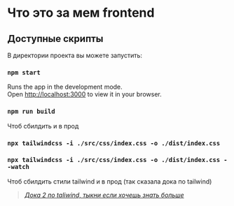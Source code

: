 # Что это за мем frontend

## Доступные скрипты

В директории проекта вы можете запустить:

### `npm start`

Runs the app in the development mode.\
Open [http://localhost:3000](http://localhost:3000) to view it in your browser.

### `npm run build`

Чтоб сбилдить и в прод

### `npx tailwindcss -i ./src/css/index.css -o ./dist/index.css`
### `npx tailwindcss -i ./src/css/index.css -o ./dist/index.css --watch`

Чтоб сбилдить стили tailwind и в прод (так сказала дока по tailwind) 
> _[Дока 2 по taliwind, тыкни если хочешь знать больше](https://tailwindcss.com/docs/installation)_


